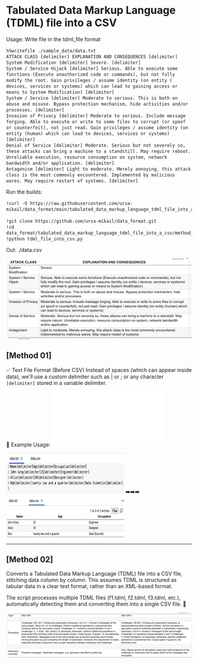 # Tabulated Data Markup Language (TDML) file into a CSV 

Usage: Write file in the tdml_file format
``` Example: 
%%writefile ./sample_data/data.txt
ATTACK CLASS [delimiter] EXPLANATION AND CONSEQUENCES [delimiter]
System Modification [delimiter] Severe. [delimiter]
System / Service Hijack [delimiter] Serious. Able to execute some functions (Execute unauthorized code or commands), but not fully modify the root. Gain privileges / assume identity (on entity ( devices, services or systems) which can lead to gaining access or means to System Modification) [delimiter]
System / Service [delimiter] Moderate to serious. This is both on abuse and misuse. Bypass protection mechanism, hide activities and/or processes. [delimiter]
Invasion of Privacy [delimiter] Moderate to serious. Include message forging. Able to execute or write to some files to corrupt (or spoof or counterfeit), not just read. Gain privileges / assume identity (on entity (human) which can lead to devices, services or systems) [delimiter]
Denial of Service [delimiter] Moderate. Serious but not severely so, these attacks can bring a machine to a standstill. May require reboot. Unreliable execution, resource consumption on system, network bandwidth and/or application. [delimiter]
Antagonism [delimiter] Light to moderate. Merely annoying, this attack class is the most commonly encountered. Implemented by malicious wares. May require restart of systems. [delimiter]

```

Run the builds:
```
!curl -O https://raw.githubusercontent.com/ursa-mikail/data_format/main/tabulated_data_markup_language_tdml_file_into_a_csv/method_01/tdml_file_into_csv.py

!git clone https://github.com/ursa-mikail/data_format.git
!cd data_format/tabulated_data_markup_language_tdml_file_into_a_csv/method_01
!python tdml_file_into_csv.py
```
Out: ./data.csv

![data.csv](data.csv.png)

## [Method 01]
✅ Text File Format (Before CSV)
Instead of spaces (which can appear inside data), we'll use a custom delimiter such as | or ; or any character `[delimiter]` stored in a variable delimiter.

🧪 Example Usage: ![method_01](method_01/tdml_file_into_csv.py)

<img src="method_01/data.txt.png" alt="data.txt" style="width:320px;height:110px;"> ➡️➡️➡️ <img src="method_01/data.csv.png" alt="data.csv" style="width:320px;height:110px;">

<hr>

## [Method 02]
Converts a Tabulated Data Markup Language (TDML) file into a CSV file, stitching data column by column. This assumes TDML is structured as tabular data in a clear text format, rather than an XML-based format.

The script processes multiple TDML files (f1.tdml, f2.tdml, f3.tdml, etc.), automatically detecting them and converting them into a single CSV file. 🚀

![tabulated_data_markup_language_tdml_file_into_a_csv](method_02/tabulated_data_markup_language_tdml_file_into_a_csv.png)

